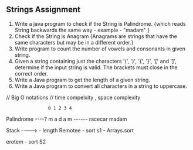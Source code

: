 ## Strings Assignment 
1. Write a java program to check if the String is Palindrome. {which reads 
String backwards the same way - example - "madam" }
2. Check if the String is Anagram {Anagrams are strings that have the same characters but may be in a different order.}
3. Write program to count the number of vowels and consonants in given string. 
4. Given a string containing just the characters '(', ')', '{', '}', '[' and ']', determine if the input string is valid. The brackets must close in the correct order.
5. Write a Java program to get the length of a given string.
6. Write a Java program to convert all characters in a string to uppercase.


// Big O notations 
// time compelxity , space complexity 

                    0 1 2 3 4  
Palindrome  ----?   m a d a m ------
racecar
madam

Stack ----> 
                - length 
Remotee - sort s1 - Arrays.sort 

erotem - sort S2





